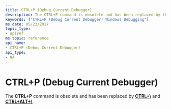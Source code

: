 ```yaml
---
title: CTRL+P (Debug Current Debugger)
description: The CTRL+P command is obsolete and has been replaced by the CTRL+\ and CTRL+ALT+\ key combinations.
keywords: ["CTRL+P (Debug Current Debugger) Windows Debugging"]
ms.date: 05/23/2017
topic_type:
- apiref
ms.topic: reference
api_name:
- CTRL+P (Debug Current Debugger)
api_type:
- NA
---
```


# CTRL+P (Debug Current Debugger)


The **CTRL+P** command is obsolete and has been replaced by [**CTRL+\\**](ctrl--.md) and [**CTRL+ALT+\\**](ctrl-alt--.md).

 

 